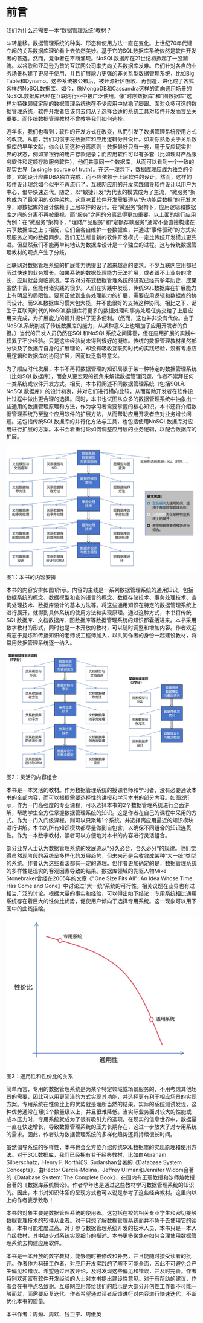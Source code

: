 # 前言

我们为什么还需要一本“数据管理系统”教材？

斗转星移。数据管理系统的种类、形态和使用方法一直在变化。上世纪70年代建立起的关系数据库理论看上去依然美妙。基于它的SQL数据库系统依然是软件开发者的首选。然而，竞争者在不断涌现。NoSQL数据库在21世纪初掀起了一股潮流。以谷歌和亚马逊为首的互联网公司率先向关系数据库发难。它们针对各自的业务场景构建了更易于使用、并且扩展能力更强的非关系型数据管理系统，比如Big Table和Dynamo。这些系统被公布后，被开源社区吸收、再创造，进化成了各式各样的NoSQL数据库。如今，像MongoDB和Cassandra这样的面向通用场景的NoSQL数据库已经在互联网行业中被广泛使用。像“时序数据库”和“图数据库”这样为特殊领域定制的数据管理系统也在不少应用中站稳了脚跟。面对众多可选的数据管理系统，软件开发者应该何去何从？选择合适的系统工具对软件开发而言至关重要。而传统数据管理教材不曾教导我们如何选择。

近年来，我们也看到：软件的开发方式在改变，从而引发了数据管理系统使用方式的改变。从前，我们习惯于将数据库和应用逻辑分开设计。如果你熟悉关于关系数据库的早年文献，你会认同这种分离原则 - 数据最好只有一套，用于反应现实世界的状态，例如某银行的用户存款记录；而应用软件可以有多套（比如理财产品服务软件和定额存款服务软件），他们共享同一个数据库，从而可以看到一个一致的现实世界（a single source of truth）。在这一理念下，数据库理应成为独立的个体，它的设计应由DBA独立完成，而不应依赖于上层软件的设计。然而，这样的软件设计理念如今似乎不再流行了。互联网应用的开发实践倡导软件设计以用户为中心，倡导快速迭代。随之，以“敏捷开发”为代表的模式成为了主流，“微服务”架构成为了最常用的软件架构。这意味着软件开发需要遵从“先功能后数据”的开发次序，即数据库的设计依赖于上层软件的设计。在“微服务”架构下，应用逻辑和数据库之间的分离不再被重视，而“服务”之间的分离显得更加重要。以上面的银行应用为例：在“微服务”架构下，“理财产品服务”和“定额存款服务”通常不会直接构建在共享数据库之上；相反，它们会各自维护一套数据库，并通过“事件驱动”的方式实现服务之间的数据同步。我们无法断言新的软件开发模式一定比传统开发模式更先进。但显然我们不能再单纯地认为数据库设计是一个独立的过程。这与传统数据管理教材的观点产生了分歧。

互联网对数据管理系统的扩展能力也提出了越来越高的要求。不少互联网应用都经历过快速的业务增长。如果系统的数据处理能力无法扩展，或者跟不上业务的增长，应用就会濒临崩溃。学界对分布式数据管理系统的研究已经有多年历史，成果虽然丰富，但能付诸实践的很少。人们在实践中发现，传统SQL数据库在扩展能力上有明显的局限性。要真正做到业务处理能力的扩展，需要应用逻辑和数据库的协同设计。而SQL数据库习惯大包大揽，并不能很好的支持这种协同。相比之下，诞生于互联网时代的NoSQL数据库将更多的数据处理和事务处理任务交给了上层应用来完成，为扩展能力的提升提供了更多便利。（然而，这也并非没有代价。由于NoSQL系统削减了传统数据库的能力，从某种意义上也增加了应用开发者的负担。）当代的开发人员仍然在SQL和NoSQL系统之间徘徊，但在应用扩展的实践中积累了不少经验。只是这些经验尚未得到很好的凝练。传统的数据管理教材虽然部分谈及了数据库自身的扩展理论，却没有吸收互联网时代的实践经验，没有考虑应用逻辑和数据库的协同扩展，因而缺乏指导意义。

为了顺应时代发展，本书不再将数据管理的知识局限于某一种特定的数据管理系统（比如SQL数据库），而会从更宏观的视角来解读数据管理问题。作者不崇拜任何一类系统或软件开发方式。相反，本书将阐述不同数据管理系统（包括SQL和NoSQL数据库）的设计初衷，并对它们进行横向比较，从而帮助开发者在软件设计过程中做出更合理的选择。同时，本书也试图从众多的数据管理系统中抽象出一些通用的数据管理原理和方法，作为学习者需要掌握的核心知识。本书还将介绍数据管理系统乃至整个应用软件的扩展方法，从而帮助应用开发者应对业务增长问题。这包括传统SQL数据库的并行化方法与工具，也包括使用NoSQL数据库对应用进行扩展的方案。本书会着重讨论如何调整应用层的业务逻辑，以配合数据库的扩展。

![](https://github.com/xuanzhouhub/CDMS/blob/main/fig/preface-1.JPG)
图1：本书的内容安排

本书的内容安排如图1所示。内容的主线是一系列数据管理系统的通用知识，包括数据系统的概念、数据模型和查询语言的概念、数据存储技术、事务处理技术、查询处理技术、数据库设计的基本方法等。将这些通用知识在特定的数据管理系统上进行展开，就得到具体系统的使用方法和实现原理。通过这种方式，本书将传统SQL数据库、文档数据库、图数据库等数据管理系统的知识都囊括进来。本书采用数字教材的形式，同时也是一本开放的教材，可以随时调整和增加内容。作者欢迎有志于提炼和传播知识的老师或工程师加入，以共同作者的身份一起建设教材，将常用数据管理系统逐一纳入。

![](https://github.com/xuanzhouhub/CDMS/blob/main/fig/preface-2.JPG)
图2：灵活的内容组合

本书是一本灵活的教材。作为数据管理系统的授课老师和学习者，没有必要通读本书的全部内容，而可以根据需要选择性的讲授和学习本书的部分内容。如图2所示，作为一门高强度的专业课程，可以选择本书的2个数据管理系统进行全面讲解，帮助学生全方位掌握数据管理系统的知识。这是作者在自己的课程中采用的方式。作为一门入门级课程，则可以只聚焦1个系统，并选择离应用最近的知识模块进行讲解。本书的所有知识模块都尽量做到自包含，以确保不同组合的知识连贯性。作为一本数字教材，读者可以方便地对本书的内容进行灵活组合。

部分业界人士认为数据管理系统的发展遵从”分久必合，合久必分“的规律。他们觉得虽然现阶段的系统呈多样化的发展趋势，但未来还是会收敛成某种”大一统“类型的系统。作者认为这些看法都有一定的道理。但作者更加确定的是，数据管理系统的多样性是现实的客观因素导致的结果。数据库领域的先驱人物Mike Stonebraker曾经在2005年的文章《"One Size Fits All": An Idea Whose Time Has Come and Gone》中讨论过”大一统“系统的可行性。相关议题在业界也有过相当广泛的讨论。根据大量的事实和经验，可以得出如下结论：专用系统相比通用系统存在着巨大的性价比优势，促使用户倾向于选择专用系统。这一现象可以用下图中的曲线描绘。

![](https://github.com/xuanzhouhub/CDMS/blob/main/fig/preface-3.JPG)
图3：通用性和性价比的关系

简单而言，专用的数据管理系统是为某个特定领域或场景服务的，不用考虑其他场景的需要，因此可以用更简洁的方式实现其功能，并选择更有利于相应场景的实现方案。专用系统在性价比上的优势就是理所当然的结果。实际的系统测试发现，这种优势通常在1到2个数量级以上，并且很难降低。当实际业务面对较大的性能或成本压力时，专用系统就成为了很有吸引力的选项。在现实的信息世界中，数据量一直在快速增长，导致数据管理系统的压力长期存在，这进一步放大了对专用系统的需求。因此，作者认为数据管理系统的多样化趋势还将持续很长时间。

虽然倡导系统的多样性，本书也会全方位介绍传统SQL数据库的实现原理和使用方法。对于SQL数据库，我们已经拥有若干经典教材，比如由Abraham Silberschatz，Henry F. Korth和S. Sudarshan合著的《Database System Concepts》，由Héctor García-Molina，Jeffrey Ullman和Jennifer Widom合著的《Database System: The Complete Book》，在国内有王珊教授和沙师煊教授合著的《数据库系统概论》。作者早年也是通过这些教材学习数据管理系统的知识的。因此，本书对知识体系的呈现方式也可以说是参考了这些经典教材。这里向以上的作者表示致敬！

本书的对象主要是数据管理系统的使用者。这包括在校的相关专业学生和密切接触数据管理技术的软件从业者。对于只想了解数据管理系统而并不急于去使用它的读者，本书可能难度过高。对于参与数据管理系统开发的技术人员，本书只是一本入门级教材，其中缺少对系统实现细节的描述。本书更多聚焦在如何合理使用数据管理系统去构建应用软件。

本书是一本开放的数字教材，能够随时被修改和补充，并且能随时接受读者的批评。作者作为科研工作者，对应用开发实践的了解不可能全面，因此不可避免会产生偏见和错误。希望通过开放评论，及时发现这些偏见和错误，并及时完善。作者特别欢迎富有软件开发经验的人士对本书提出建设性意见。对于有帮助的建议，作者会在书中点名致谢。互联网应用带给我们的启示是大部分开创性工作都不可能一触而就，而需要反复迭代。作者希望通过读者反馈进行对内容进行快速迭代，不断优化本书的质量。

本书作者：周烜、周欢、钱卫宁、周傲英
